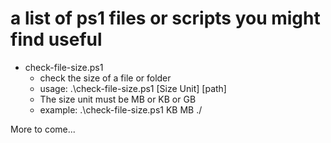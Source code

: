 # a list of ps1 files or scripts you might find useful

- check-file-size.ps1
  - check the size of a file or folder
  - usage: .\check-file-size.ps1 [Size Unit] [path]
  - The size unit must be MB or KB or GB 
  - example: .\check-file-size.ps1 KB  MB  ./
   
More to come...

